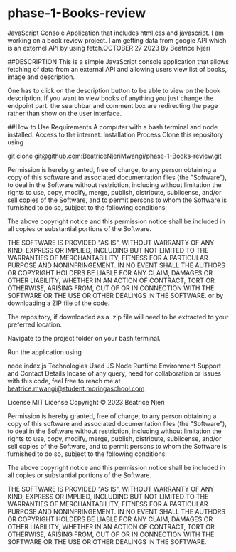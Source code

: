 # phase-1-Books-review

JavaScript Console Application that includes html,css and javascript. I am working on a book review project. I am getting data from google API which is an externel API by using fetch.OCTOBER 27 2023 By Beatrice Njeri

##DESCRIPTION This is a simple JavaScript console application that allows fetching of data from an external API and allowing users view list of books, image and description.

One has to click on the description button to be able to view on the book description.
If you want to view books of anything you just change the endpoint part.
the searchbar and comment box are redirecting the page rather than show on the user interface.

##How to Use Requirements A computer with a bash terminal and node installed. Access to the internet. Installation Process Clone this repository using

git clone git@github.com:BeatriceNjeriMwangi/phase-1-Books-review.git

Permission is hereby granted, free of charge, to any person obtaining a copy of this software and associated documentation files (the "Software"), to deal in the Software without restriction, including without limitation the rights to use, copy, modify, merge, publish, distribute, sublicense, and/or sell copies of the Software, and to permit persons to whom the Software is furnished to do so, subject to the following conditions:

The above copyright notice and this permission notice shall be included in all copies or substantial portions of the Software.

THE SOFTWARE IS PROVIDED "AS IS", WITHOUT WARRANTY OF ANY KIND, EXPRESS OR IMPLIED, INCLUDING BUT NOT LIMITED TO THE WARRANTIES OF MERCHANTABILITY, FITNESS FOR A PARTICULAR PURPOSE AND NONINFRINGEMENT. IN NO EVENT SHALL THE AUTHORS OR COPYRIGHT HOLDERS BE LIABLE FOR ANY CLAIM, DAMAGES OR OTHER LIABILITY, WHETHER IN AN ACTION OF CONTRACT, TORT OR OTHERWISE, ARISING FROM, OUT OF OR IN CONNECTION WITH THE SOFTWARE OR THE USE OR OTHER DEALINGS IN THE SOFTWARE. or by downloading a ZIP file of the code.

The repository, if downloaded as a .zip file will need to be extracted to your preferred location.

Navigate to the project folder on your bash terminal.

Run the application using

node index.js Technologies Used JS Node Runtime Environment Support and Contact Details Incase of any query, need for collaboration or issues with this code, feel free to reach me at beatrice.mwangi@student.moringaschool.com

License MIT License Copyright © 2023 Beatrice Njeri

Permission is hereby granted, free of charge, to any person obtaining a copy of this software and associated documentation files (the "Software"), to deal in the Software without restriction, including without limitation the rights to use, copy, modify, merge, publish, distribute, sublicense, and/or sell copies of the Software, and to permit persons to whom the Software is furnished to do so, subject to the following conditions:

The above copyright notice and this permission notice shall be included in all copies or substantial portions of the Software.

THE SOFTWARE IS PROVIDED "AS IS", WITHOUT WARRANTY OF ANY KIND, EXPRESS OR IMPLIED, INCLUDING BUT NOT LIMITED TO THE WARRANTIES OF MERCHANTABILITY, FITNESS FOR A PARTICULAR PURPOSE AND NONINFRINGEMENT. IN NO EVENT SHALL THE AUTHORS OR COPYRIGHT HOLDERS BE LIABLE FOR ANY CLAIM, DAMAGES OR OTHER LIABILITY, WHETHER IN AN ACTION OF CONTRACT, TORT OR OTHERWISE, ARISING FROM, OUT OF OR IN CONNECTION WITH THE SOFTWARE OR THE USE OR OTHER DEALINGS IN THE SOFTWARE.
